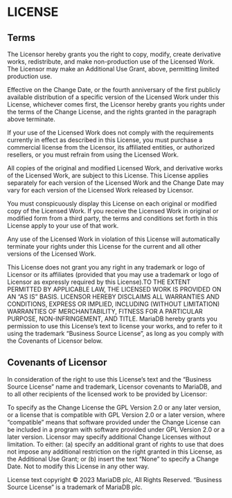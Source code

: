 # LICENSE

## Terms

The Licensor hereby grants you the right to copy, modify, create derivative
works, redistribute, and make non-production use of the Licensed Work. The
Licensor may make an Additional Use Grant, above, permitting limited production
use.

Effective on the Change Date, or the fourth anniversary of the first publicly
available distribution of a specific version of the Licensed Work under this
License, whichever comes first, the Licensor hereby grants you rights under the
terms of the Change License, and the rights granted in the paragraph above
terminate.

If your use of the Licensed Work does not comply with the requirements currently
in effect as described in this License, you must purchase a commercial license
from the Licensor, its affiliated entities, or authorized resellers, or you must
refrain from using the Licensed Work.

All copies of the original and modified Licensed Work, and derivative works of
the Licensed Work, are subject to this License. This License applies separately
for each version of the Licensed Work and the Change Date may vary for each
version of the Licensed Work released by Licensor.

You must conspicuously display this License on each original or modified copy of
the Licensed Work. If you receive the Licensed Work in original or modified form
from a third party, the terms and conditions set forth in this License apply to
your use of that work.

Any use of the Licensed Work in violation of this License will automatically
terminate your rights under this License for the current and all other versions
of the Licensed Work.

This License does not grant you any right in any trademark or logo of Licensor
or its affiliates (provided that you may use a trademark or logo of Licensor as
expressly required by this License).TO THE EXTENT PERMITTED BY APPLICABLE LAW,
THE LICENSED WORK IS PROVIDED ON AN “AS IS” BASIS. LICENSOR HEREBY DISCLAIMS ALL
WARRANTIES AND CONDITIONS, EXPRESS OR IMPLIED, INCLUDING (WITHOUT LIMITATION)
WARRANTIES OF MERCHANTABILITY, FITNESS FOR A PARTICULAR PURPOSE,
NON-INFRINGEMENT, AND TITLE. MariaDB hereby grants you permission to use this
License’s text to license your works, and to refer to it using the trademark
“Business Source License”, as long as you comply with the Covenants of Licensor
below.

## Covenants of Licensor

In consideration of the right to use this License’s text and the “Business
Source License” name and trademark, Licensor covenants to MariaDB, and to all
other recipients of the licensed work to be provided by Licensor:

To specify as the Change License the GPL Version 2.0 or any later version, or a
license that is compatible with GPL Version 2.0 or a later version, where
“compatible” means that software provided under the Change License can be
included in a program with software provided under GPL Version 2.0 or a later
version. Licensor may specify additional Change Licenses without limitation. To
either: (a) specify an additional grant of rights to use that does not impose
any additional restriction on the right granted in this License, as the
Additional Use Grant; or (b) insert the text “None” to specify a Change Date.
Not to modify this License in any other way.


License text copyright © 2023 MariaDB plc, All Rights Reserved. “Business Source
License” is a trademark of MariaDB plc.
